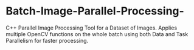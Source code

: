 # Batch-Image-Parallel-Processing-
C++ Parallel Image Processing Tool for a Dataset of Images. Applies multiple OpenCV functions on the whole batch using both Data and Task Parallelism for faster processing.
